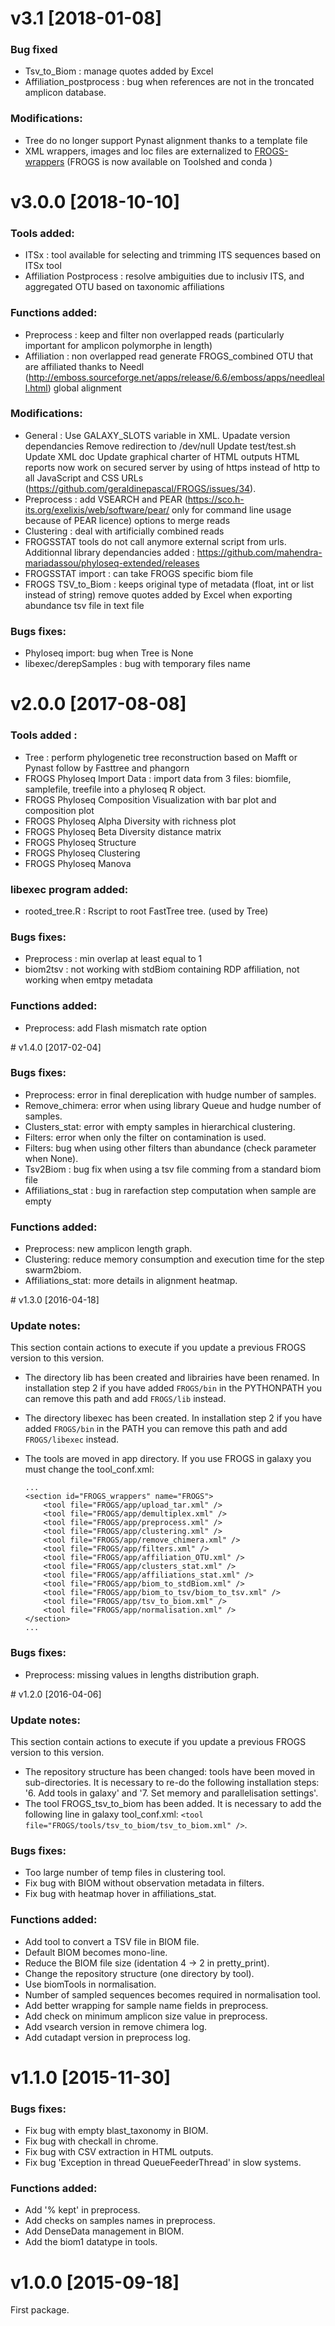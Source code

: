 # v3.1 [2018-01-08]

### Bug fixed
  * Tsv_to_Biom : manage quotes added by Excel
  * Affiliation_postprocess : bug when references are not in the troncated amplicon database.

### Modifications:
  * Tree do no longer support Pynast alignment thanks to a template file
  * XML wrappers, images and loc files are externalized to [FROGS-wrappers](https://github.com/geraldinepascal/FROGS-wrappers) (FROGS is now available on Toolshed and conda )

# v3.0.0 [2018-10-10]
### Tools added:
  * ITSx : tool available for selecting and trimming ITS sequences based on ITSx tool
  * Affiliation Postprocess : resolve ambiguities due to inclusiv ITS, and aggregated OTU based on 
    taxonomic affiliations

### Functions added:
  * Preprocess : keep and filter non overlapped reads (particularly important for amplicon polymorphe in length)
  * Affiliation : non overlapped read generate FROGS_combined OTU that are affiliated thanks to Needl (http://emboss.sourceforge.net/apps/release/6.6/emboss/apps/needleall.html) global alignment

### Modifications:
  * General : Use GALAXY_SLOTS variable in XML. 
              Upadate version dependancies
              Remove redirection to /dev/null
              Update test/test.sh
              Update XML doc
              Update graphical charter of HTML outputs
              HTML reports now work on secured server by using of https instead of http to all JavaScript and CSS URLs (https://github.com/geraldinepascal/FROGS/issues/34).
  * Preprocess : add VSEARCH and PEAR (https://sco.h-its.org/exelixis/web/software/pear/ only for command line usage because of PEAR licence) options to merge reads
  * Clustering : deal with artificially combined reads
  * FROGSSTAT tools do not call anymore external script from urls. Additionnal library dependancies 
    added : https://github.com/mahendra-mariadassou/phyloseq-extended/releases
  * FROGSSTAT import : can take FROGS specific biom file
  * FROGS TSV_to_Biom : keeps original type of metadata (float, int or list instead of string)
                        remove quotes added by Excel when exporting abundance tsv file in text file

### Bugs fixes:
  * Phyloseq import: bug when Tree is None
  * libexec/derepSamples : bug with temporary files name

# v2.0.0  [2017-08-08]
### Tools added : 
  * Tree : perform phylogenetic tree reconstruction based on Mafft or Pynast follow by Fasttree and phangorn
  * FROGS Phyloseq Import Data : import data from 3 files: biomfile, samplefile, treefile into a phyloseq R object.
  * FROGS Phyloseq Composition Visualization with bar plot and composition plot
  * FROGS Phyloseq Alpha Diversity with richness plot
  * FROGS Phyloseq Beta Diversity distance matrix
  * FROGS Phyloseq Structure
  * FROGS Phyloseq Clustering
  * FROGS Phyloseq Manova 

### libexec program added:
  * rooted_tree.R : Rscript to root FastTree tree. (used by Tree)

### Bugs fixes:
  * Preprocess : min overlap at least equal to 1
  * biom2tsv : not working with stdBiom containing RDP affiliation, not working when emtpy metadata

### Functions added:
  * Preprocess: add Flash mismatch rate option

# v1.4.0  [2017-02-04]
### Bugs fixes:
  * Preprocess: error in final dereplication with hudge number of samples.
  * Remove_chimera: error when using library Queue and hudge number of samples.
  * Clusters_stat: error with empty samples in hierarchical clustering.
  * Filters: error when only the filter on contamination is used.
  * Filters: bug when using other filters than abundance (check parameter when None).
  * Tsv2Biom : bug fix when using a tsv file comming from a standard biom file
  * Affiliations_stat : bug in rarefaction step computation when sample are empty

### Functions added:
  * Preprocess: new amplicon length graph.
  * Clustering: reduce memory consumption and execution time for the step swarm2biom.
  * Affiliations_stat: more details in alignment heatmap.


# v1.3.0  [2016-04-18]
### Update notes:
This section contain actions to execute if you update a previous FROGS version to this version.

  * The directory lib has been created and librairies have been renamed. In installation step 2 if you have added `FROGS/bin` in the PYTHONPATH you can remove this path and add `FROGS/lib` instead.
  * The directory libexec has been created. In installation step 2 if you have added `FROGS/bin` in the PATH you can remove this path and add `FROGS/libexec` instead.
  * The tools are moved in app directory. If you use FROGS in galaxy you must change the tool_conf.xml:

        ...
        <section id="FROGS_wrappers" name="FROGS">
            <tool file="FROGS/app/upload_tar.xml" />
            <tool file="FROGS/app/demultiplex.xml" />
            <tool file="FROGS/app/preprocess.xml" />
            <tool file="FROGS/app/clustering.xml" />
            <tool file="FROGS/app/remove_chimera.xml" />  
            <tool file="FROGS/app/filters.xml" />
            <tool file="FROGS/app/affiliation_OTU.xml" />
            <tool file="FROGS/app/clusters_stat.xml" />
            <tool file="FROGS/app/affiliations_stat.xml" />
            <tool file="FROGS/app/biom_to_stdBiom.xml" />
            <tool file="FROGS/app/biom_to_tsv/biom_to_tsv.xml" />
            <tool file="FROGS/app/tsv_to_biom.xml" />
            <tool file="FROGS/app/normalisation.xml" />
        </section>
        ...

### Bugs fixes:
  * Preprocess: missing values in lengths distribution graph.


# v1.2.0  [2016-04-06]
### Update notes:
This section contain actions to execute if you update a previous FROGS version to this version.

  * The repository structure has been changed: tools have been moved in sub-directories. It is necessary to re-do the following installation steps: '6. Add tools in galaxy' and '7. Set memory and parallelisation settings'.
  * The tool FROGS\_tsv\_to\_biom has been added. It is necessary to add the following line in galaxy tool_conf.xml: `<tool file="FROGS/tools/tsv_to_biom/tsv_to_biom.xml" />`.

### Bugs fixes:
  * Too large number of temp files in clustering tool.
  * Fix bug with BIOM without observation metadata in filters.
  * Fix bug with heatmap hover in affiliations_stat.

### Functions added:
  * Add tool to convert a TSV file in BIOM file.
  * Default BIOM becomes mono-line.
  * Reduce the BIOM file size (identation 4 -> 2 in pretty_print).
  * Change the repository structure (one directory by tool).
  * Use biomTools in normalisation.
  * Number of sampled sequences becomes required in normalisation tool.
  * Add better wrapping for sample name fields in preprocess.
  * Add check on minimum amplicon size value in preprocess.
  * Add vsearch version in remove chimera log.
  * Add cutadapt version in preprocess log.


# v1.1.0  [2015-11-30]
### Bugs fixes:
  * Fix bug with empty blast_taxonomy in BIOM.
  * Fix bug with checkall in chrome.
  * Fix bug with CSV extraction in HTML outputs.
  * Fix bug 'Exception in thread QueueFeederThread' in slow systems.

### Functions added:
  * Add '% kept' in preprocess.
  * Add checks on samples names in preprocess.
  * Add DenseData management in BIOM.
  * Add the biom1 datatype in tools.


# v1.0.0  [2015-09-18]
  First package.
